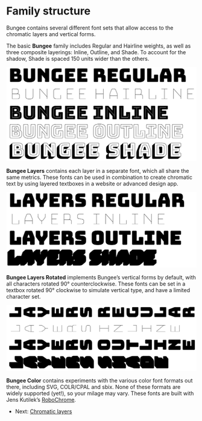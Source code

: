 
# Family structure

Bungee contains several different font sets that allow access to the chromatic layers and vertical forms. 

The basic **Bungee** family includes Regular and Hairline weights, as well as three composite layerings: Inline, Outline, and Shade. To account for the shadow, Shade is spaced 150 units wider than the others.

<img src="images/structure-bungee-basic.png" alt="Bungee Basic" style="background: #ccc;" />

**Bungee Layers** contains each layer in a separate font, which all share the same metrics. These fonts can be used in combination to create chromatic text by using layered textboxes in a website or advanced design app.

<img src="images/structure-bungee-layers.png" alt="Bungee Basic" style="background: #ccc;" />

**Bungee Layers Rotated** implements Bungee’s vertical forms by default, with all characters rotated 90° counterclockwise. These fonts can be set in a textbox rotated 90° clockwise to simulate vertical type, and have a limited character set.

<img src="images/structure-bungee-layers-rotated.png" alt="Bungee Basic" style="background: #ccc;" />

**Bungee Color** contains experiments with the various color font formats out there, including SVG, COLR/CPAL and sbix. None of these formats are widely supported (yet!), so your milage may vary. These fonts are built with Jens Kutilek’s <a href="https://github.com/fontfont/RoboChrome">RoboChrome</a>.

* Next: [Chromatic layers](2-chromatic-layers.md)